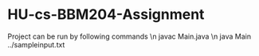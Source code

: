# HU-cs-BBM204-Assignment
Project can be run by following commands \n
javac Main.java \n
java Main ../sampleinput.txt

